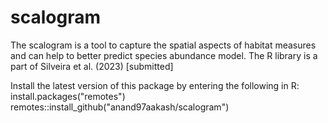 # scalogram


The scalogram is a tool to capture the spatial aspects of habitat measures and can help to better predict species abundance model. The R library is a part of Silveira et al. (2023) [submitted]

Install the latest version of this package by entering the following in R:
install.packages("remotes")
remotes::install_github("anand97aakash/scalogram")
